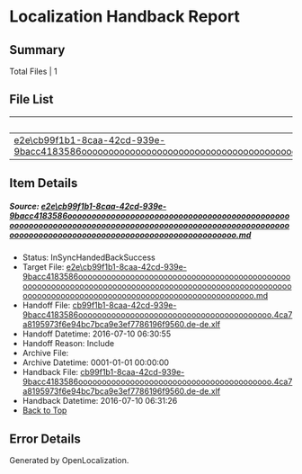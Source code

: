 # <a name='report-top'></a> Localization Handback Report

## Summary
 Total Files | 1

## File List
 Source File | Status | Details 
 ----------- | ------ | ------- 
 [e2e\cb99f1b1-8caa-42cd-939e-9bacc4183586ooooooooooooooooooooooooooooooooooooooooooooooooooooooooooooooooooooooooooooooooooooooooooooooooooooooooooooooooooooooooooooooooooooooooooooooooooooooo.md](https://github.com/OpenLocalizationTestOrg/oltest/blob/2577b51b529f835125c6b3d186b07dd5a845f937/e2e/cb99f1b1-8caa-42cd-939e-9bacc4183586ooooooooooooooooooooooooooooooooooooooooooooooooooooooooooooooooooooooooooooooooooooooooooooooooooooooooooooooooooooooooooooooooooooooooooooooooooooooo.md) | InSyncHandedBackSuccess | [Details](#497df1d9e65279b425e22ae14876b225eb8321cb2)

## Item Details
##### <a name='497df1d9e65279b425e22ae14876b225eb8321cb2'></a> Source: [e2e\cb99f1b1-8caa-42cd-939e-9bacc4183586ooooooooooooooooooooooooooooooooooooooooooooooooooooooooooooooooooooooooooooooooooooooooooooooooooooooooooooooooooooooooooooooooooooooooooooooooooooooo.md](https://github.com/OpenLocalizationTestOrg/oltest/blob/2577b51b529f835125c6b3d186b07dd5a845f937/e2e/cb99f1b1-8caa-42cd-939e-9bacc4183586ooooooooooooooooooooooooooooooooooooooooooooooooooooooooooooooooooooooooooooooooooooooooooooooooooooooooooooooooooooooooooooooooooooooooooooooooooooooo.md)
* Status: InSyncHandedBackSuccess
* Target File: [e2e\cb99f1b1-8caa-42cd-939e-9bacc4183586ooooooooooooooooooooooooooooooooooooooooooooooooooooooooooooooooooooooooooooooooooooooooooooooooooooooooooooooooooooooooooooooooooooooooooooooooooooooo.md](https://github.com/OpenLocalizationTestOrg/oltest-dede-fly/blob/d1198c3d085c491f2d427bf53dee8ba8a4d0170c/e2e/cb99f1b1-8caa-42cd-939e-9bacc4183586ooooooooooooooooooooooooooooooooooooooooooooooooooooooooooooooooooooooooooooooooooooooooooooooooooooooooooooooooooooooooooooooooooooooooooooooooooooooo.md)
* Handoff File: [cb99f1b1-8caa-42cd-939e-9bacc4183586ooooooooooooooooooooooooooooooooooooooooo.4ca7a8195973f6e94bc7bca9e3ef7786196f9560.de-de.xlf](https://github.com/OpenLocalizationTestOrg/olhandoff-e2e/blob/fab9c4605c2f4cc9946873488e676512fa873cae/ol-handoff/OpenLocalizationTestOrg/oltest-dede-fly/ci/ht/cb99f1b1-8caa-42cd-939e-9bacc4183586ooooooooooooooooooooooooooooooooooooooooo.4ca7a8195973f6e94bc7bca9e3ef7786196f9560.de-de.xlf)
* Handoff Datetime: 2016-07-10 06:30:55
* Handoff Reason: Include
* Archive File: 
* Archive Datetime: 0001-01-01 00:00:00
* Handback File: [cb99f1b1-8caa-42cd-939e-9bacc4183586ooooooooooooooooooooooooooooooooooooooooo.4ca7a8195973f6e94bc7bca9e3ef7786196f9560.de-de.xlf](https://github.com/OpenLocalizationTestOrg/olhandback-e2e/blob/88d28756592826cb8d1159555fafb99c8f23a7ad/ol-handback/OpenLocalizationTestOrg/oltest-dede-fly/ci/ht/cb99f1b1-8caa-42cd-939e-9bacc4183586ooooooooooooooooooooooooooooooooooooooooo.4ca7a8195973f6e94bc7bca9e3ef7786196f9560.de-de.xlf)
* Handback Datetime: 2016-07-10 06:31:26
* [Back to Top](#report-top)


## Error Details

Generated by OpenLocalization.
